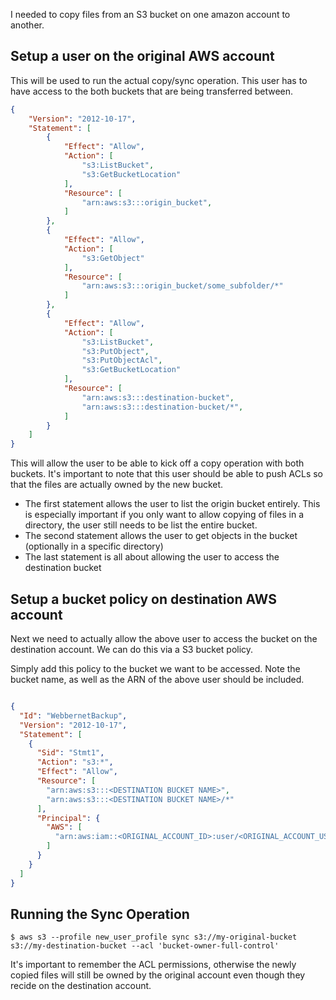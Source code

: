 I needed to copy files from an S3 bucket on one amazon account to another.

## Setup a user on the original AWS account

This will be used to run the actual copy/sync operation. This user has to have access to the both buckets that are being transferred between.

```json
{
    "Version": "2012-10-17",
    "Statement": [
        {
            "Effect": "Allow",
            "Action": [
                "s3:ListBucket",
                "s3:GetBucketLocation"
            ],
            "Resource": [
                "arn:aws:s3:::origin_bucket",
            ]
        },
        {
            "Effect": "Allow",
            "Action": [
                "s3:GetObject"
            ],
            "Resource": [
                "arn:aws:s3:::origin_bucket/some_subfolder/*"
            ]
        },
        {
            "Effect": "Allow",
            "Action": [
                "s3:ListBucket",
                "s3:PutObject",
                "s3:PutObjectAcl",
                "s3:GetBucketLocation"
            ],
            "Resource": [
                "arn:aws:s3:::destination-bucket",
                "arn:aws:s3:::destination-bucket/*",
            ]
        }
    ]
}
```

This will allow the user to be able to kick off a copy operation with both buckets. It's important to note that this user should be able to push ACLs so that the files are actually owned by the new bucket.

* The first statement allows the user to list the origin bucket entirely. This is especially important if you only want to allow copying of files in a directory, the user still needs to be list the entire bucket.
* The second statement allows the user to get objects in the bucket (optionally in a specific directory)
* The last statement is all about allowing the user to access the destination bucket


## Setup a bucket policy on destination AWS account

Next we need to actually allow the above user to access the bucket on the destination account. We can do this via a S3 bucket policy.

Simply add this policy to the bucket we want to be accessed. Note the bucket name, as well as the ARN of the above user should be included.

```json

{
  "Id": "WebbernetBackup",
  "Version": "2012-10-17",
  "Statement": [
    {
      "Sid": "Stmt1",
      "Action": "s3:*",
      "Effect": "Allow",
      "Resource": [
        "arn:aws:s3:::<DESTINATION BUCKET NAME>",
        "arn:aws:s3:::<DESTINATION BUCKET NAME>/*"
      ],
      "Principal": {
        "AWS": [
          "arn:aws:iam::<ORIGINAL_ACCOUNT_ID>:user/<ORIGINAL_ACCOUNT_USER_NAME>"
        ]
      }
    }
  ]
}
```

## Running the Sync Operation

```shell
$ aws s3 --profile new_user_profile sync s3://my-original-bucket s3://my-destination-bucket --acl 'bucket-owner-full-control'
```

It's important to remember the ACL permissions, otherwise the newly copied files will still be owned by the original account even though they recide on the destination account.

